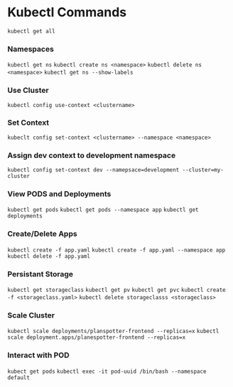 # Kubectl Commands

`kubectl get all`

### Namespaces
`kubectl get ns`
`kubectl create ns <namespace>`
`kubectl delete ns <namespace>`
`kubectl get ns --show-labels`

### Use Cluster
`kubectl config use-context <clustername>`

### Set Context
`kubeclt config set-context <clustername> --namespace <namespace>`

### Assign dev context to development namespace
`kubectl config set-context dev --namepsace=development --cluster=my-cluster`

### View PODS and Deployments
`kubectl get pods`
`kubectl get pods --namespace app`
`kubectl get deployments`

### Create/Delete Apps
`kubectl create -f app.yaml`
`kubectl create -f app.yaml --namespace app`
`kubectl delete -f app.yaml`

### Persistant Storage
`kubectl get storageclass`
`kubectl get pv`
`kubectl get pvc`
`kubectl create -f <storageclass.yaml>`
`kubectl delete storageclasss <storageclass>`

### Scale Cluster
`kubectl scale deployments/planspotter-frontend --replicas=x`
`kubectl scale deployment.apps/planespotter-frontend --replicas=x`

### Interact with POD
`kubect get pods`
`kubectl exec -it pod-uuid /bin/bash --namespace default`